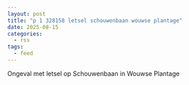 ```yaml
---
layout: post
title: "p 1 328158 letsel schouwenbaan wouwse plantage"
date: 2025-08-15
categories: 
  - rss
tags: 
  - feed
---
```


Ongeval met letsel op Schouwenbaan in Wouwse Plantage
